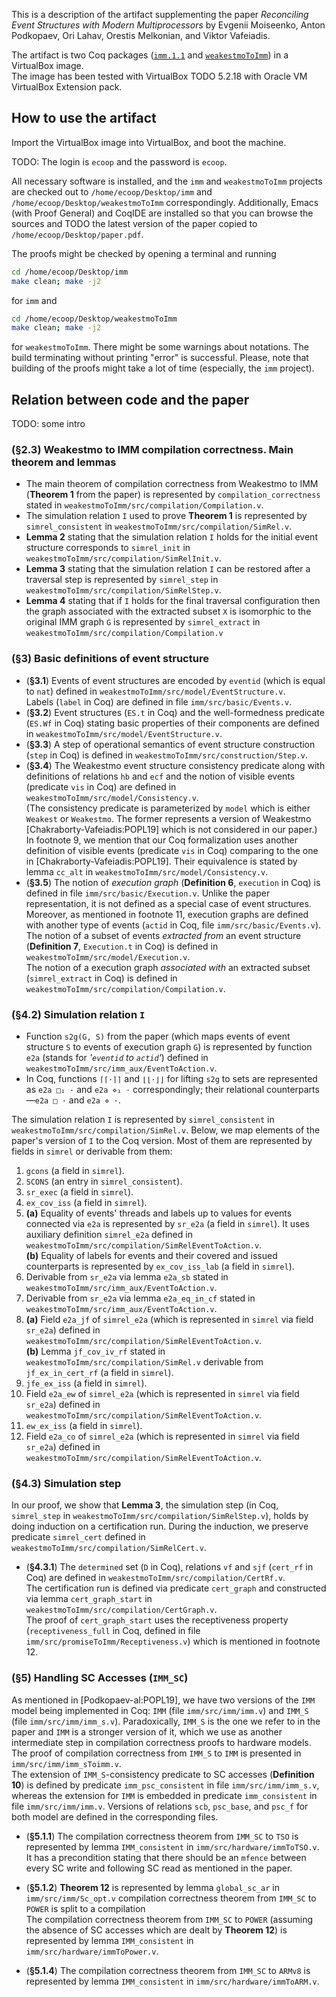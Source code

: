 This is a description of the artifact supplementing the paper 
*Reconciling Event Structures with Modern Multiprocessors*
by Evgenii Moiseenko, Anton Podkopaev, Ori Lahav, Orestis Melkonian, and Viktor Vafeiadis.

The artifact is two Coq packages
([`imm.1.1`](https://github.com/weakmemory/imm/tree/1.1) and [`weakestmoToImm`](https://github.com/weakmemory/weakestmoToImm)) in a VirtualBox image. <br />
The image has been tested with VirtualBox TODO 5.2.18 with Oracle VM VirtualBox Extension pack.

## How to use the artifact
Import the VirtualBox image into VirtualBox, and boot the machine.

TODO: The login is `ecoop` and the password is `ecoop`.

All necessary software is installed, and the `imm` and `weakestmoToImm` projects are checked out to
`/home/ecoop/Desktop/imm` and `/home/ecoop/Desktop/weakestmoToImm` correspondingly.
Additionally, Emacs (with Proof General) and CoqIDE are installed so that you can browse the sources
and TODO the latest version of the paper copied to `/home/ecoop/Desktop/paper.pdf`.

The proofs might be checked by opening a terminal and running
```bash
cd /home/ecoop/Desktop/imm
make clean; make -j2
```
for `imm` and
```bash
cd /home/ecoop/Desktop/weakestmoToImm
make clean; make -j2
```
for `weakestmoToImm`.
There might be some warnings about notations. The build terminating without printing "error" is successful.
Please, note that building of the proofs might take a lot of time (especially, the `imm` project).

## Relation between code and the paper 

TODO: some intro

### (§2.3) Weakestmo to IMM compilation correctness. Main theorem and lemmas

* The main theorem of compilation correctness from Weakestmo to IMM (**Theorem 1** from the paper) is represented
  by `compilation_correctness` stated in `weakestmoToImm/src/compilation/Compilation.v`.
* The simulation relation `I` used to prove **Theorem 1** is represented by `simrel_consistent` in `weakestmoToImm/src/compilation/SimRel.v`.
* **Lemma 2** stating that the simulation relation `I` holds for the initial event structure corresponds to 
  `simrel_init` in `weakestmoToImm/src/compilation/SimRelInit.v`.
* **Lemma 3** stating that the simulation relation `I` can be restored after a traversal step is represented by
  `simrel_step` in `weakestmoToImm/src/compilation/SimRelStep.v`.
* **Lemma 4** stating that if `I` holds for the final traversal configuration 
  then the graph associated with the extracted subset `X` is isomorphic to the original IMM graph `G` 
  is represented by `simrel_extract` in `weakestmoToImm/src/compilation/Compilation.v`
  
### (§3) Basic definitions of event structure
* (**§3.1**) Events of event structures are encoded by `eventid` (which is equal to `nat`) defined in `weakestmoToImm/src/model/EventStructure.v`.
  <br />
  Labels (`label` in Coq) are defined in file `imm/src/basic/Events.v`.
* (**§3.2**) Event structures (`ES.t` in Coq) and the well-formedness predicate (`ES.Wf` in Coq) stating basic properties of their components
  are defined in `weakestmoToImm/src/model/EventStructure.v`.
* (**§3.3**) A step of operational semantics of event structure construction (`step` in Coq) is defined in `weakestmoToImm/src/construction/Step.v`.
* (**§3.4**) The Weakestmo event structure consistency predicate along with definitions of relations `hb` and `ecf` and the notion of visible events (predicate `vis` in Coq)
  are defined in `weakestmoToImm/src/model/Consistency.v`.
  <br />
  (The consistency predicate is parameterized by `model` which is either `Weakest` or `Weakestmo`.
   The former represents a version of Weakestmo [Chakraborty-Vafeiadis:POPL19] which is not considered in our paper.)
  <br />
  In footnote 9, we mention that our Coq formalization uses another definition of visible events (predicate `vis` in Coq) comparing
  to the one in [Chakraborty-Vafeiadis:POPL19].
  Their equivalence is stated by lemma `cc_alt` in `weakestmoToImm/src/model/Consistency.v`.
* (**§3.5**)
  The notion of *execution graph* (**Definition 6**, `execution` in Coq)
  is defined in file `imm/src/basic/Execution.v`.
  Unlike the paper representation, it is not defined as a special case of event structures.
  Moreover, as mentioned in footnote 11, execution graphs are defined with another type of events
  (`actid` in Coq, file `imm/src/basic/Events.v`).
  <br />
  The notion of a subset of events *extracted from* an event structure (**Definition 7**, `Execution.t` in Coq) is defined in `weakestmoToImm/src/model/Execution.v`.
  <br />
  The notion of a execution graph *associated with* an extracted subset (`simrel_extract` in Coq) is defined in `weakestmoToImm/src/compilation/Compilation.v`.

### (§4.2) Simulation relation `I`
* Function `s2g(G, S)` from the paper (which maps events of event structure `S` to events of execution graph `G`)
  is represented by function `e2a` (stands for *'`eventid` to `actid`'*) defined in `weakestmoToImm/src/imm_aux/EventToAction.v`.
* In Coq, functions `⌈⌈·⌉⌉` and `⌊⌊·⌋⌋` for lifting `s2g` to sets are represented as `e2a □₁ ·` and `e2a ⋄₁ ·` correspondingly;
  their relational counterparts—`e2a □ ·` and `e2a ⋄ ·`.

The simulation relation `I` is represented by `simrel_consistent` in `weakestmoToImm/src/compilation/SimRel.v`.
Below, we map elements of the paper's version of `I` to the Coq version.
Most of them are represented by fields in `simrel` or derivable from them:

1. `gcons` (a field in `simrel`).
2. `SCONS` (an entry in `simrel_consistent`).
3. `sr_exec` (a field in `simrel`).
4. `ex_cov_iss` (a field in `simrel`).
5. **(a)** Equality of events' threads and labels up to values for events connected via `e2a` 
   is represented by `sr_e2a` (a field in `simrel`).
   It uses auxiliary definition `simrel_e2a` defined in `weakestmoToImm/src/compilation/SimRelEventToAction.v`.
   <br />
   **(b)** Equality of labels for events and their covered and issued counterparts is represented by `ex_cov_iss_lab` (a field in `simrel`).
6. Derivable from `sr_e2a` via lemma `e2a_sb` stated in `weakestmoToImm/src/imm_aux/EventToAction.v`.
7. Derivable from `sr_e2a` via lemma `e2a_eq_in_cf` stated in `weakestmoToImm/src/imm_aux/EventToAction.v`.
8. **(a)** Field `e2a_jf` of `simrel_e2a` (which is represented in `simrel` via field `sr_e2a`) defined in `weakestmoToImm/src/compilation/SimRelEventToAction.v`.
   <br />
   **(b)** Lemma `jf_cov_iv_rf` stated in `weakestmoToImm/src/compilation/SimRel.v` derivable from `jf_ex_in_cert_rf` (a field in `simrel`).
9. `jfe_ex_iss` (a field in `simrel`).
10. Field `e2a_ew` of `simrel_e2a` (which is represented in `simrel` via field `sr_e2a`) defined in `weakestmoToImm/src/compilation/SimRelEventToAction.v`.
11. `ew_ex_iss` (a field in `simrel`).
12. Field `e2a_co` of `simrel_e2a` (which is represented in `simrel` via field `sr_e2a`) defined in `weakestmoToImm/src/compilation/SimRelEventToAction.v`.

### (§4.3) Simulation step

In our proof, we show that **Lemma 3**, the simulation step (in Coq, `simrel_step` in `weakestmoToImm/src/compilation/SimRelStep.v`),
holds by doing induction on a certification run.
During the induction, we preserve predicate `simrel_cert` defined in `weakestmoToImm/src/compilation/SimRelCert.v`.

* (**§4.3.1**) The `determined` set  (`D` in Coq), relations `vf` and `sjf` (`cert_rf` in Coq) are defined in `weakestmoToImm/src/compilation/CertRf.v`.
  <br />
  The certification run is defined via predicate `cert_graph` and constructed via lemma `cert_graph_start` in `weakestmoToImm/src/compilation/CertGraph.v`.
  <br />
  The proof of `cert_graph_start` uses the receptiveness property
  (`receptiveness_full` in Coq, defined in file `imm/src/promiseToImm/Receptiveness.v`)
  which is mentioned in footnote 12.
  
### (§5) Handling SC Accesses (`IMM_SC`)
As mentioned in [Podkopaev-al:POPL19], we have two versions of the `IMM` model being implemented in Coq:
`IMM` (file `imm/src/imm/imm.v`) and `IMM_S` (file `imm/src/imm/imm_s.v`).
Paradoxically, `IMM_S` is the one we refer to in the paper and `IMM` is a stronger version of it, which we use as another intermediate
step in compilation correctness proofs to hardware models.
The proof of compilation correctness from `IMM_S` to `IMM` is presented in
`imm/src/imm/imm_sToimm.v`.
<br />
The extension of `IMM_S`-consistency predicate to SC accesses (**Definition 10**) is defined by 
predicate `imm_psc_consistent` in file `imm/src/imm/imm_s.v`,
whereas the extension for `IMM` is embedded in predicate `imm_consistent` in file `imm/src/imm/imm.v`.
Versions of relations `scb`, `psc_base`, and `psc_f` for both model are defined in the corresponding files. 
  
* (**§5.1.1**) The compilation correctness theorem from `IMM_SC` to `TSO` is represented by lemma `IMM_consistent`
  in `imm/src/hardware/immToTSO.v`.
  It has a precondition stating that there should be an `mfence` between every SC write and following SC read as mentioned in the paper.

* (**§5.1.2**) **Theorem 12** is represented by lemma `global_sc_ar` in
  `imm/src/imm/Sc_opt.v`
  compilation correctness theorem from `IMM_SC` to `POWER` is split to a compilation 
  <br />
  The compilation correctness theorem from `IMM_SC` to `POWER` (assuming the absence of SC accesses which are dealt by **Theorem 12**)
  is represented by lemma `IMM_consistent`
  in `imm/src/hardware/immToPower.v`.

* (**§5.1.4**) The compilation correctness theorem from `IMM_SC` to `ARMv8` is represented by lemma `IMM_consistent`
  in `imm/src/hardware/immToARM.v`.
